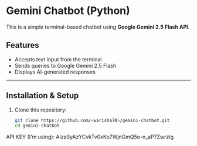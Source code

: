 # Gemini Chatbot (Python)

This is a simple terminal-based chatbot using **Google Gemini 2.5 Flash API**.

##  Features
- Accepts text input from the terminal
- Sends queries to Google Gemini 2.5 Flash
- Displays AI-generated responses

---

##  Installation & Setup

1. Clone this repository:
   ```bash
   git clone https://github.com/<warisha70>/gemini-chatbot.git
   cd gemini-chatbot
  API KEY (I'm using): AIzaSyAzYCvkTv0xKo7WjnGmQ5o-n_aP7ZwrzIg
